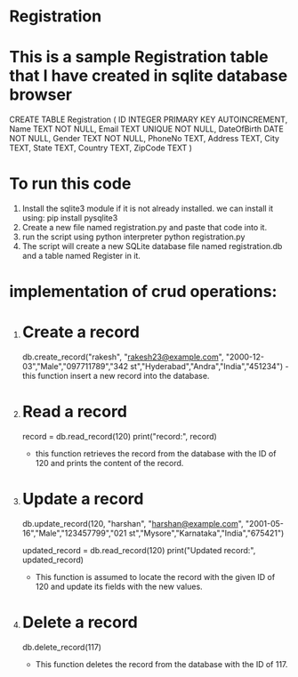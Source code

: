 # Registration

# This is a sample Registration table that I have created in sqlite database browser

CREATE TABLE Registration (
                              ID INTEGER PRIMARY KEY AUTOINCREMENT,
                              Name TEXT NOT NULL,
                              Email TEXT UNIQUE NOT NULL,
                              DateOfBirth DATE NOT NULL,
                              Gender TEXT NOT NULL,
                              PhoneNo TEXT,
                              Address TEXT,
                              City TEXT,
                              State TEXT,
                              Country TEXT,
                              ZipCode TEXT
                           )

#  To run this code 

1. Install the sqlite3 module if it is not already installed. we can install it using:
   pip install pysqlite3
2. Create a new file named registration.py and paste that code into it.
3. run the script using python interpreter
   python registration.py
4. The script will create a new SQLite database file named registration.db and a table named Register in it.

#  implementation of crud operations:

1. # Create a record
      db.create_record("rakesh", "rakesh23@example.com", "2000-12-03","Male","097711789","342 st","Hyderabad","Andra","India","451234")
       - this function insert a new record into the database.
   
2. # Read a record
    record = db.read_record(120)
    print("record:", record)
    - this function retrieves the record from the database with the ID of 120 and prints the content of the record.
   
3. # Update a record
    db.update_record(120, "harshan", "harshan@example.com", "2001-05-16","Male","123457799","021 st","Mysore","Karnataka","India","675421")
    
    updated_record = db.read_record(120)
    print("Updated record:", updated_record)
    -  This function is assumed to locate the record with the given ID of 120 and update its fields with the new values.
   
4.  # Delete a record
    db.delete_record(117)
    - This function deletes the record from the database with the ID of 117.
